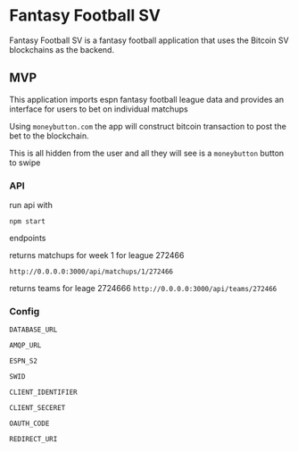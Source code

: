 # Fantasy Football SV 
Fantasy Football SV is a fantasy football application that uses the Bitcoin SV blockchains as the backend.

## MVP

This application imports espn fantasy football league data and provides an interface for users to bet on individual matchups

Using `moneybutton.com` the app will construct bitcoin transaction to post the bet to the blockchain.

This is all hidden from the user and all they will see is a `moneybutton` button to swipe

### API 

run api with 

`npm start`

endpoints

returns matchups for week 1 for league 272466

`http://0.0.0.0:3000/api/matchups/1/272466`

returns teams for leage 2724666
`http://0.0.0.0:3000/api/teams/272466`


### Config

`DATABASE_URL`

`AMQP_URL`

`ESPN_S2`

`SWID`

`CLIENT_IDENTIFIER`

`CLIENT_SECERET`

`OAUTH_CODE`

`REDIRECT_URI`
